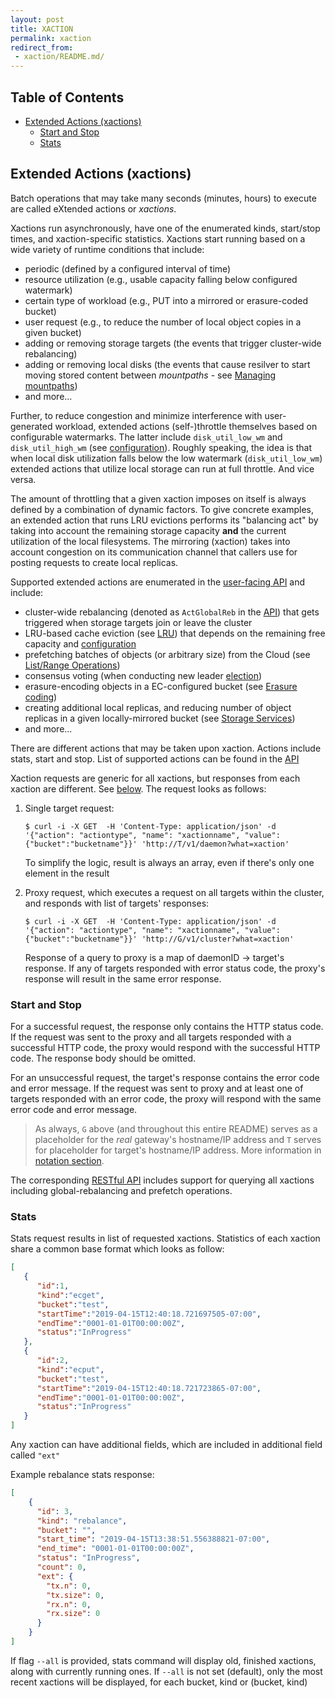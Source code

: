 ```yaml
---
layout: post
title: XACTION
permalink: xaction
redirect_from:
 - xaction/README.md/
---
```


## Table of Contents

- [Extended Actions (xactions)](#extended-actions-xactions)
    - [Start and Stop](#start-and-stop)
	- [Stats](#stats)

## Extended Actions (xactions)

Batch operations that may take many seconds (minutes, hours) to execute are called eXtended actions or *xactions*.

Xactions run asynchronously, have one of the enumerated kinds, start/stop times, and xaction-specific statistics.
Xactions start running based on a wide variety of runtime conditions that include:

* periodic (defined by a configured interval of time)
* resource utilization (e.g., usable capacity falling below configured watermark)
* certain type of workload (e.g., PUT into a mirrored or erasure-coded bucket)
* user request (e.g., to reduce the number of local object copies in a given bucket)
* adding or removing storage targets (the events that trigger cluster-wide rebalancing)
* adding or removing local disks (the events that cause resilver to start moving stored content between *mountpaths* - see [Managing mountpaths](/docs/configuration.md#managing-mountpaths))
* and more...

Further, to reduce congestion and minimize interference with user-generated workload, extended actions (self-)throttle themselves based on configurable watermarks. The latter include `disk_util_low_wm` and `disk_util_high_wm` (see [configuration](/deploy/dev/local/aisnode_config.sh)). Roughly speaking, the idea is that when local disk utilization falls below the low watermark (`disk_util_low_wm`) extended actions that utilize local storage can run at full throttle. And vice versa.

The amount of throttling that a given xaction imposes on itself is always defined by a combination of dynamic factors.
To give concrete examples, an extended action that runs LRU evictions performs its "balancing act" by taking into account the remaining storage capacity **and** the current utilization of the local filesystems.
The mirroring (xaction) takes into account congestion on its communication channel that callers use for posting requests to create local replicas.

Supported extended actions are enumerated in the [user-facing API](/cmn/api.go) and include:

* cluster-wide rebalancing (denoted as `ActGlobalReb` in the [API](/cmn/api.go)) that gets triggered when storage targets join or leave the cluster
* LRU-based cache eviction (see [LRU](/docs/storage_svcs.md#lru)) that depends on the remaining free capacity and [configuration](/deploy/dev/local/aisnode_config.sh)
* prefetching batches of objects (or arbitrary size) from the Cloud (see [List/Range Operations](/docs/batch.md))
* consensus voting (when conducting new leader [election](/docs/ha.md#election))
* erasure-encoding objects in a EC-configured bucket (see [Erasure coding](/docs/storage_svcs.md#erasure-coding))
* creating additional local replicas, and reducing number of object replicas in a given locally-mirrored bucket (see [Storage Services](/docs/storage_svcs.md))
* and more...

There are different actions that may be taken upon xaction.
Actions include stats, start and stop.
List of supported actions can be found in the [API](/cmn/api.go)

Xaction requests are generic for all xactions, but responses from each xaction are different.
See [below](#start-and-stop).
The request looks as follows:

1. Single target request:

    ```console
    $ curl -i -X GET  -H 'Content-Type: application/json' -d '{"action": "actiontype", "name": "xactionname", "value":{"bucket":"bucketname"}}' 'http://T/v1/daemon?what=xaction'
    ```

    To simplify the logic, result is always an array, even if there's only one element in the result

2. Proxy request, which executes a request on all targets within the cluster, and responds with list of targets' responses:

    ```console
    $ curl -i -X GET  -H 'Content-Type: application/json' -d '{"action": "actiontype", "name": "xactionname", "value":{"bucket":"bucketname"}}' 'http://G/v1/cluster?what=xaction'
    ```

    Response of a query to proxy is a map of daemonID -> target's response. If any of targets responded with error status code, the proxy's response
    will result in the same error response.


### Start and Stop

For a successful request, the response only contains the HTTP status code. If the request was sent to the proxy and all targets
responded with a successful HTTP code, the proxy would respond with the successful HTTP code. The response body should be omitted.

For an unsuccessful request, the target's response contains the error code and error message. If the request was sent to proxy and at least one
of targets responded with an error code, the proxy will respond with the same error code and error message.

> As always, `G` above (and throughout this entire README) serves as a placeholder for the _real_ gateway's hostname/IP address and `T` serves for placeholder for target's hostname/IP address. More information in [notation section](/docs/http_api.md#notation).

The corresponding [RESTful API](/docs/http_api.md) includes support for querying all xactions including global-rebalancing and prefetch operations.

### Stats

Stats request results in list of requested xactions. Statistics of each xaction share a common base format which looks as follow:

```json
[
   {
      "id":1,
      "kind":"ecget",
      "bucket":"test",
      "startTime":"2019-04-15T12:40:18.721697505-07:00",
      "endTime":"0001-01-01T00:00:00Z",
      "status":"InProgress"
   },
   {
      "id":2,
      "kind":"ecput",
      "bucket":"test",
      "startTime":"2019-04-15T12:40:18.721723865-07:00",
      "endTime":"0001-01-01T00:00:00Z",
      "status":"InProgress"
   }
]
```

Any xaction can have additional fields, which are included in additional field called `"ext"`

Example rebalance stats response:

```json
[
    {
      "id": 3,
      "kind": "rebalance",
      "bucket": "",
      "start_time": "2019-04-15T13:38:51.556388821-07:00",
      "end_time": "0001-01-01T00:00:00Z",
      "status": "InProgress",
      "count": 0,
      "ext": {
        "tx.n": 0,
        "tx.size": 0,
        "rx.n": 0,
        "rx.size": 0
      }
    }
]
```

If flag `--all` is provided, stats command will display old, finished xactions, along with currently running ones. If `--all` is not set (default), only
the most recent xactions will be displayed, for each bucket, kind or (bucket, kind)
